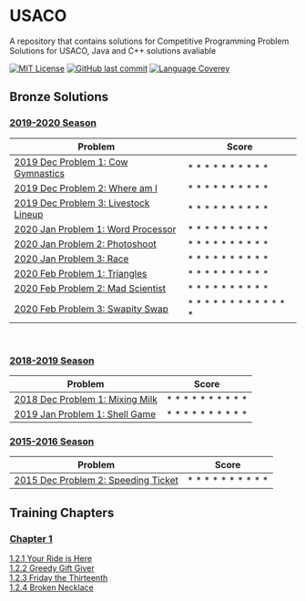 # USACO
A repository that contains solutions for Competitive Programming Problem Solutions for USACO,
Java and C++ solutions avaliable

[![MIT License](https://img.shields.io/github/license/o0River0o/USACO?style=flat-square)](https://github.com/o0River0o/USACO/blob/master/LICENSE)
[![GitHub last commit](https://img.shields.io/github/last-commit/o0River0o/USACO?style=flat-square)]()
[![Language Coverey](https://img.shields.io/github/languages/count/o0River0o/USACO?style=flat-square)]()

## **Bronze Solutions**
### <u>2019-2020 Season</u>
| Problem                                                                               | Score                     |
|---------------------------------------------------------------------------------------|---------------------------|
| [2019 Dec Problem 1: Cow Gymnastics](USACO/bronze/2019-2020/Dec/Cow-Gymnastics/)      | * * * * * * * * * *       |  
| [2019 Dec Problem 2: Where am I](USACO/bronze/2019-2020/Dec/Where-am-I/)              | * * * * * * * * * *       |
| [2019 Dec Problem 3: Livestock Lineup](USACO/bronze/2019-2020/Dec/Livestock-Lineup/)  | * * * * * * * * * *       |
| [2020 Jan Problem 1: Word Processor](USACO/bronze/2019-2020/Jan/Word-Processor/)      | * * * * * * * * * *       |  
| [2020 Jan Problem 2: Photoshoot](USACO/bronze/2019-2020/Jan/Photoshoot/)              | * * * * * * * * * *       |
| [2020 Jan Problem 3: Race](USACO/bronze/2019-2020/Jan/Race/)                          | * * * * * * * * * *       | 
| [2020 Feb Problem 1: Triangles](USACO/bronze/2019-2020/Feb/Triangles/)                | * * * * * * * * * *       |  
| [2020 Feb Problem 2: Mad Scientist](USACO/bronze/2019-2020/Feb/Mad-Scientist/)        | * * * * * * * * * *       |
| [2020 Feb Problem 3: Swapity Swap](USACO/bronze/2019-2020/Feb/Swapity-Swap/)          | * * * * * * * * * * * * * |
<br>

### <u>2018-2019 Season</u>
| Problem                                                                          | Score                     |
|----------------------------------------------------------------------------------|---------------------------|
| [2018 Dec Problem 1: Mixing Milk](USACO/bronze/2018-2019/Dec/Mixing-Milk/)       | * * * * * * * * * *       |  
| [2019 Jan Problem 1: Shell Game](USACO/bronze/2018-2019/Jan/Shell-Game/)         | * * * * * * * * * *       |  

### <u>2015-2016 Season</u>
| Problem                                                                             | Score                     |
|-------------------------------------------------------------------------------------|---------------------------|
| [2015 Dec Problem 2: Speeding Ticket](USACO/bronze/2015-2016/Dec/Speeding-Ticket/)  | * * * * * * * * * *       |

## **Training Chapters**
### <u>Chapter 1</u>

[1.2.1 Your Ride is Here](USACO/training/chapter1/ride/)
<br>
[1.2.2 Greedy Gift Giver](USACO/training/chapter1/gift1/)
<br>
[1.2.3 Friday the Thirteenth](USACO/training/chapter1/friday/)
<br>
[1.2.4 Broken Necklace](USACO/training/chapter1/beads)
